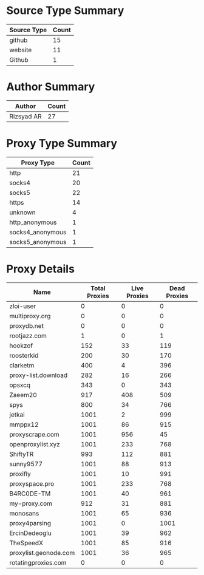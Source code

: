 # Source Type Summary

| Source Type | Count |
|-------------|-------|
| github | 15 |
| website | 11 |
| Github | 1 |


# Author Summary

| Author | Count |
|--------|-------|
| Rizsyad AR | 27 |


# Proxy Type Summary

| Proxy Type | Count |
|------------|-------|
| http | 21 |
| socks4 | 20 |
| socks5 | 22 |
| https | 14 |
| unknown | 4 |
| http_anonymous | 1 |
| socks4_anonymous | 1 |
| socks5_anonymous | 1 |


# Proxy Details

| Name | Total Proxies | Live Proxies | Dead Proxies |
|------|---------------|--------------|---------------|
| zloi-user | 0 | 0 | 0 |
| multiproxy.org | 0 | 0 | 0 |
| proxydb.net | 0 | 0 | 0 |
| rootjazz.com | 1 | 0 | 1 |
| hookzof | 152 | 33 | 119 |
| roosterkid | 200 | 30 | 170 |
| clarketm | 400 | 4 | 396 |
| proxy-list.download | 282 | 16 | 266 |
| opsxcq | 343 | 0 | 343 |
| Zaeem20 | 917 | 408 | 509 |
| spys | 800 | 34 | 766 |
| jetkai | 1001 | 2 | 999 |
| mmppx12 | 1001 | 86 | 915 |
| proxyscrape.com | 1001 | 956 | 45 |
| openproxylist.xyz | 1001 | 233 | 768 |
| ShiftyTR | 993 | 112 | 881 |
| sunny9577 | 1001 | 88 | 913 |
| proxifly | 1001 | 10 | 991 |
| proxyspace.pro | 1001 | 233 | 768 |
| B4RC0DE-TM | 1001 | 40 | 961 |
| my-proxy.com | 912 | 31 | 881 |
| monosans | 1001 | 65 | 936 |
| proxy4parsing | 1001 | 0 | 1001 |
| ErcinDedeoglu | 1001 | 39 | 962 |
| TheSpeedX | 1001 | 85 | 916 |
| proxylist.geonode.com | 1001 | 36 | 965 |
| rotatingproxies.com | 0 | 0 | 0 |
